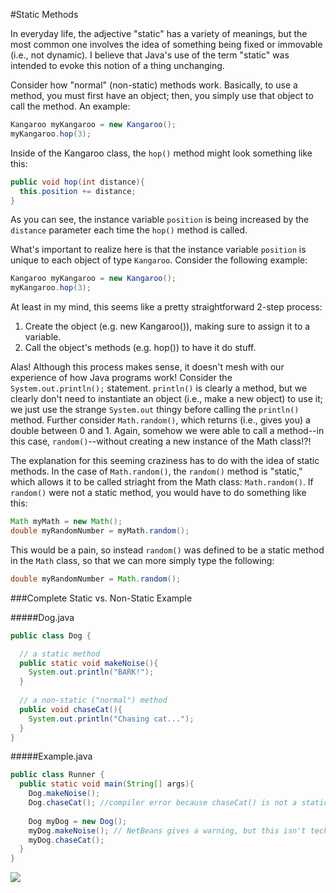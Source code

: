#Static Methods

In everyday life, the adjective "static" has a variety of meanings, but the most common one involves the idea of something being fixed or immovable (i.e., not dynamic). I believe that Java's use of the term "static" was intended to evoke this notion of a thing unchanging.

Consider how "normal" (non-static) methods work. Basically, to use a method, you must first have an object; then, you simply use that object to call the method. An example:

```java
Kangaroo myKangaroo = new Kangaroo();
myKangaroo.hop(3);
```

Inside of the Kangaroo class, the `hop()` method might look something like this:

```java
public void hop(int distance){
  this.position += distance;
}
```

As you can see, the instance variable `position` is being increased by the `distance` parameter each time the `hop()` method is called.

What's important to realize here is that the instance variable `position` is unique to each object of type `Kangaroo`. Consider the following example:

```java
Kangaroo myKangaroo = new Kangaroo();
myKangaroo.hop(3);
```

At least in my mind, this seems like a pretty straightforward 2-step process:

1. Create the object (e.g. new Kangaroo()), making sure to assign it to a variable.
2. Call the object's methods (e.g. hop()) to have it do stuff.

Alas! Although this process makes sense, it doesn't mesh with our experience of how Java programs work! Consider the `System.out.println();` statement. `println()` is clearly a method, but we clearly don't need to instantiate an object (i.e., make a new object) to use it; we just use the strange `System.out` thingy before calling the `println()` method. Further consider `Math.random()`, which returns (i.e., gives you) a double between 0 and 1. Again, somehow we were able to call a method--in this case, `random()`--without creating a new instance of the Math class!?!

The explanation for this seeming craziness has to do with the idea of static methods. In the case of `Math.random()`, the `random()` method is "static," which allows it to be called striaght from the Math class: `Math.random()`. If `random()` were not a static method, you would have to do something like this:

```java
Math myMath = new Math();
double myRandomNumber = myMath.random();
```

This would be a pain, so instead `random()` was defined to be a static method in the `Math` class, so that we can more simply type the following:

```java
double myRandomNumber = Math.random();
```

###Complete Static vs. Non-Static Example

#####Dog.java
```java
public class Dog {

  // a static method
  public static void makeNoise(){
    System.out.println("BARK!");
  }
  
  // a non-static ("normal") method
  public void chaseCat(){
    System.out.println("Chasing cat...");
  }
}
```
#####Example.java
```java
public class Runner {
  public static void main(String[] args){
    Dog.makeNoise();
    Dog.chaseCat(); //compiler error because chaseCat() is not a static method
    
    Dog myDog = new Dog();
    myDog.makeNoise(); // NetBeans gives a warning, but this isn't technically an error
    myDog.chaseCat();
  }
}
```
![](http://christensenacademy.org/img/signature.png)
